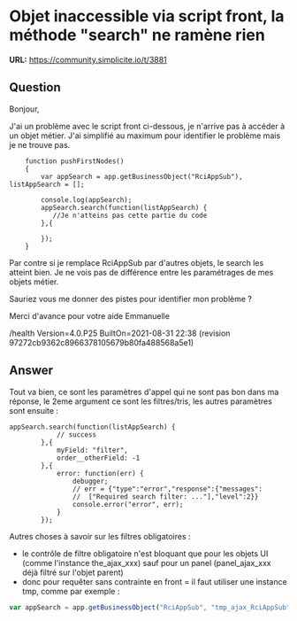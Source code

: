 # Objet inaccessible via script front, la méthode "search" ne ramène rien

**URL:** https://community.simplicite.io/t/3881

## Question
Bonjour,

J'ai un problème avec le script front ci-dessous, je n'arrive pas à accéder à un objet métier.
J'ai simplifié au maximum pour identifier le problème mais je ne trouve pas.


```
	function pushFirstNodes()
	{
		var appSearch = app.getBusinessObject("RciAppSub"), listAppSearch = [];
		
		console.log(appSearch);
		appSearch.search(function(listAppSearch) {
           //Je n'atteins pas cette partie du code
		},{

		});
	}
```
Par contre si je remplace RciAppSub par d'autres objets, le search les atteint bien.
Je ne vois pas de différence entre les paramétrages de mes objets métier.

Sauriez vous me donner des pistes pour identifier mon problème ?

Merci d'avance pour votre aide
Emmanuelle

/health
Version=4.0.P25
BuiltOn=2021-08-31 22:38 (revision 97272cb9362c8966378105679b80fa488568a5e1)

## Answer
Tout va bien, ce sont les paramètres d'appel qui ne sont pas bon dans ma réponse, le 2eme argument ce sont les filtres/tris, les autres paramètres sont ensuite :

```
appSearch.search(function(listAppSearch) {
			// success
		},{
			myField: "filter",
			order__otherField: -1
		},{
			error: function(err) {
				debugger;
				// err = {"type":"error","response":{"messages":
				// 	["Required search filter: ..."],"level":2}}
				console.error("error", err);
 			}
		});
```

Autres choses à savoir sur les filtres obligatoires : 
- le contrôle de filtre obligatoire n'est bloquant que pour les objets UI (comme l'instance the_ajax_xxx) sauf pour un panel (panel_ajax_xxx déjà filtré sur l'objet parent)
- donc pour requêter sans contrainte en front = il faut utiliser une instance tmp, comme par exemple :

```javascript
var appSearch = app.getBusinessObject("RciAppSub", "tmp_ajax_RciAppSub");
```
